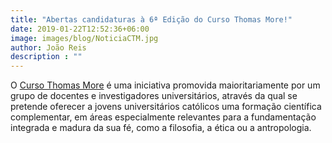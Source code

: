 ```yaml
---
title: "Abertas candidaturas à 6ª Edição do Curso Thomas More!"
date: 2019-01-22T12:52:36+06:00
image: images/blog/NoticiaCTM.jpg
author: João Reis
description : ""
---
```


O [Curso Thomas More](https://cursothomasmore.pt/) é uma iniciativa promovida maioritariamente por um grupo de docentes e investigadores universitários, através da qual se pretende oferecer a jovens 
universitários católicos uma formação científica complementar, em áreas especialmente 
relevantes para a fundamentação integrada e madura da sua fé, como a filosofia, a ética ou a antropologia.
